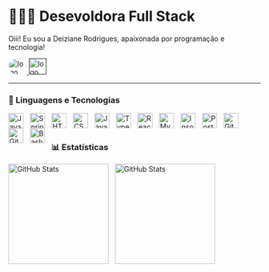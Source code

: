 # 👩🏻‍💻 Desevoldora Full Stack



Oiii! Eu sou a Deiziane Rodrigues, apaixonada por programação e tecnologia!


<p align="left">
  <a href="https://linkedin.com/in/deizianer/" target="_blank">
    <img src="https://github.com/user-attachments/assets/bdba38d1-0a15-40a0-a53c-bbc168d69df4" width="37" height="32" alt="logo linkedin" style="border-radius: 50%;" />
  </a>
  <a href="" target="_blank">
    <img src="https://private-user-images.githubusercontent.com/136659324/389219903-a647eb82-47f1-4411-a66f-d9dfeaf072f4.png?jwt=eyJhbGciOiJIUzI1NiIsInR5cCI6IkpXVCJ9.eyJpc3MiOiJnaXRodWIuY29tIiwiYXVkIjoicmF3LmdpdGh1YnVzZXJjb250ZW50LmNvbSIsImtleSI6ImtleTUiLCJleHAiOjE3MzgxNzM0MzgsIm5iZiI6MTczODE3MzEzOCwicGF0aCI6Ii8xMzY2NTkzMjQvMzg5MjE5OTAzLWE2NDdlYjgyLTQ3ZjEtNDQxMS1hNjZmLWQ5ZGZlYWYwNzJmNC5wbmc_WC1BbXotQWxnb3JpdGhtPUFXUzQtSE1BQy1TSEEyNTYmWC1BbXotQ3JlZGVudGlhbD1BS0lBVkNPRFlMU0E1M1BRSzRaQSUyRjIwMjUwMTI5JTJGdXMtZWFzdC0xJTJGczMlMkZhd3M0X3JlcXVlc3QmWC1BbXotRGF0ZT0yMDI1MDEyOVQxNzUyMThaJlgtQW16LUV4cGlyZXM9MzAwJlgtQW16LVNpZ25hdHVyZT01OTUzNDExMDBmM2QyOWU1ZjM4YjliYWVhMmUxNWI5NGFhMzVkNWIxOGI0NTJkZWY2NmQ4NWVhNjllMzE3YTIwJlgtQW16LVNpZ25lZEhlYWRlcnM9aG9zdCJ9.Z1ijDR8KFjKWgye78j4IPz2n0Ys6hBeThtqzcpjbI54" width="35" height="32" alt="logo gmail"/>
  </a>
</p>

---

### 🤖 Linguagens e Tecnologias

<img 
    align="left" 
    alt="Java" 
    width="30px" 
    style="padding-right:10px;" 
    src="https://cdn.jsdelivr.net/gh/devicons/devicon/icons/java/java-original.svg"
/>
<img 
    align="left" 
    alt="Spring" 
    width="30px" 
    style="padding-right:10px;" 
    src="https://cdn.jsdelivr.net/gh/devicons/devicon/icons/spring/spring-original.svg" 
/>
<img 
    align="left" 
    alt="HTML"
    title="HTML" 
    width="30px" 
    style="padding-right: 10px;" 
    src="https://cdn.jsdelivr.net/gh/devicons/devicon@latest/icons/html5/html5-original.svg" 
/>
<img 
    align="left" 
    alt="CSS" 
    title="CSS"
    width="30px" 
    style="padding-right: 10px;" 
    src="https://cdn.jsdelivr.net/gh/devicons/devicon@latest/icons/css3/css3-original.svg" 
/>
<img 
    align="left" 
    alt="JavaScript" 
    title="JavaScript"
    width="30px" 
    style="padding-right: 10px;" 
    src="https://cdn.jsdelivr.net/gh/devicons/devicon@latest/icons/javascript/javascript-original.svg" 
/>
<img 
    align="left" 
    alt="TypeScript"
    title="TypeScript" 
    width="30px" 
    style="padding-right: 10px;" 
    src="https://cdn.jsdelivr.net/gh/devicons/devicon@latest/icons/typescript/typescript-original.svg" 
/>
<img 
    align="left" 
    alt="React"
    title="React" 
    width="30px" 
    style="padding-right: 10px;" 
    src="https://cdn.jsdelivr.net/gh/devicons/devicon@latest/icons/react/react-original.svg" 
/>
<img 
    align="left" 
    alt="MySQL" 
    title="MySQL"
    width="30px" 
    style="padding-right: 10px;" 
    src="https://cdn.jsdelivr.net/gh/devicons/devicon@latest/icons/mysql/mysql-original.svg" 
/>
<img 
    align="left" 
    alt="Insomnia" 
    title="Insomnia"
    width="30px" 
    style="padding-right: 10px;" 
    src="https://cdn.jsdelivr.net/gh/devicons/devicon@latest/icons/insomnia/insomnia-original.svg" 
/>
<img 
    align="left" 
    alt="Postman" 
    title="Postman"
    width="30px" 
    style="padding-right: 10px;" 
    src="https://cdn.jsdelivr.net/gh/devicons/devicon@latest/icons/postman/postman-original.svg" 
/>
<img 
    align="left" 
    alt="Git" 
    title="Git"
    width="30px" 
    style="padding-right: 10px;" 
    src="https://cdn.jsdelivr.net/gh/devicons/devicon@latest/icons/git/git-original.svg" 
/>
<img
    align="left"
    alt="GitHub" 
    title="GitHub"
    width="30px" 
    style="padding-right:10px;" 
    src="https://cdn.jsdelivr.net/gh/devicons/devicon/icons/github/github-original.svg" 
 />
<img 
    align="left" 
    alt="Bash" 
    title="Bash"
    width="30px" 
    style="padding-right:10px;" 
    src="https://cdn.jsdelivr.net/gh/devicons/devicon/icons/bash/bash-original.svg" 
/>

<br/>
<br/>

### 📊 Estatísticas

<img 
    align="left" 
    alt="GitHub Stats"
    height="200" 
    style="padding-right:10px;" 
    src="https://github-readme-stats.vercel.app/api?username=deizirrs&show_icons=true&theme=radical&rank_icon=github&include_all_commits=true&locale=pt-br" 
/>
<img 
    align="left" 
    alt="GitHub Stats"
    height="200" 
    style="padding-right:10px;" 
    src="https://github-readme-stats.vercel.app/api/top-langs/?username=deizirrs&theme=radical&&layout=compact&custom_title=Tecnologias&langs_count=5" 
/>